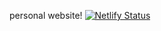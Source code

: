 personal website!
[![Netlify Status](https://api.netlify.com/api/v1/badges/a07da8a3-dc9c-452b-a34b-8d6124cf3bbb/deploy-status)](https://app.netlify.com/sites/noahyamamoto/deploys)
